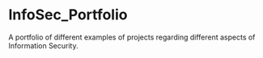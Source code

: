 # InfoSec_Portfolio
A portfolio of different examples of projects regarding different aspects of Information Security. 
